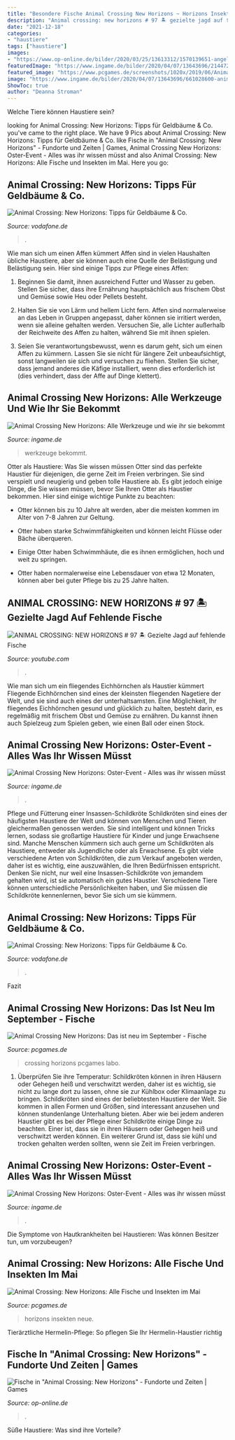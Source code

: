 ```yaml
---
title: "Besondere Fische Animal Crossing New Horizons ~ Horizons Insekten Neue"
description: "Animal crossing: new horizons # 97 🏝️ gezielte jagd auf fehlende fische"
date: "2021-12-18"
categories:
- "haustiere"
tags: ["haustiere"]
images:
- "https://www.op-online.de/bilder/2020/03/25/13613312/1570139651-angeln-gehoert-taeglichen-aufgaben-animal-crossing-horizons-1d8G4CTwJEef.jpg"
featuredImage: "https://www.ingame.de/bilder/2020/04/07/13643696/2144729878-animal-crossing-horizons-nintendo-switch-ostern-event-hase-GT8yhAvz7f9.jpg"
featured_image: "https://www.pcgames.de/screenshots/1020x/2019/06/Animal-Crossing-New-Horizons-5-pc-games.jpg"
image: "https://www.ingame.de/bilder/2020/04/07/13643696/661028600-animal-crossing-horizons-nintendo-switch-deko-moebel-ostern-ostereier-X1wwmDsEZ6b.jpg"
ShowToc: true
author: "Deanna Stroman"
---
```



Welche Tiere können Haustiere sein?

	

		
looking for Animal Crossing: New Horizons: Tipps für Geldbäume &amp; Co. you've came to the right place. We have 9 Pics about Animal Crossing: New Horizons: Tipps für Geldbäume &amp; Co. like Fische in &quot;Animal Crossing: New Horizons&quot; - Fundorte und Zeiten | Games, Animal Crossing New Horizons: Oster-Event - Alles was ihr wissen müsst and also Animal Crossing: New Horizons: Alle Fische und Insekten im Mai. Here you go:
		
    
## Animal Crossing: New Horizons: Tipps Für Geldbäume &amp; Co.

<img loading=lazy src="https://s3-eu-central-1.amazonaws.com/vodafone-featured/wp-content/uploads/2020/03/23124533/Animal-Crossing-Screenshot-Fisch-960x540.jpg" onerror="this.onerror=null;this.src='https://tse1.mm.bing.net/th?id=OIP.sgus3yJeXDYuffMVAG0LAgHaEK&amp;pid=15.1';" alt="Animal Crossing: New Horizons: Tipps für Geldbäume &amp; Co.">

_Source: vodafone.de_

>. 

	

Wie man sich um einen Affen kümmert
Affen sind in vielen Haushalten übliche Haustiere, aber sie können auch eine Quelle der Belästigung und Belästigung sein. Hier sind einige Tipps zur Pflege eines Affen:
1) Beginnen Sie damit, ihnen ausreichend Futter und Wasser zu geben. Stellen Sie sicher, dass ihre Ernährung hauptsächlich aus frischem Obst und Gemüse sowie Heu oder Pellets besteht.

2) Halten Sie sie von Lärm und hellem Licht fern. Affen sind normalerweise an das Leben in Gruppen angepasst, daher können sie irritiert werden, wenn sie alleine gehalten werden. Versuchen Sie, alle Lichter außerhalb der Reichweite des Affen zu halten, während Sie mit ihnen spielen.

3) Seien Sie verantwortungsbewusst, wenn es darum geht, sich um einen Affen zu kümmern. Lassen Sie sie nicht für längere Zeit unbeaufsichtigt, sonst langweilen sie sich und versuchen zu fliehen. Stellen Sie sicher, dass jemand anderes die Käfige installiert, wenn dies erforderlich ist (dies verhindert, dass der Affe auf Dinge klettert).

    
## Animal Crossing New Horizons: Alle Werkzeuge Und Wie Ihr Sie Bekommt

<img loading=lazy src="https://www.ingame.de/bilder/2020/03/24/13612052/1219953451-nintendo-animal-crossing-horizons-insel-werkzeuge-2uOkIqMknEef.jpg" onerror="this.onerror=null;this.src='https://tse4.mm.bing.net/th?id=OIP.rZYg7AUJa0wmnOduT70KSQHaEK&amp;pid=15.1';" alt="Animal Crossing New Horizons: Alle Werkzeuge und wie ihr sie bekommt">

_Source: ingame.de_

>werkzeuge bekommt. 

	

Otter als Haustiere: Was Sie wissen müssen
Otter sind das perfekte Haustier für diejenigen, die gerne Zeit im Freien verbringen. Sie sind verspielt und neugierig und geben tolle Haustiere ab. Es gibt jedoch einige Dinge, die Sie wissen müssen, bevor Sie Ihren Otter als Haustier bekommen. Hier sind einige wichtige Punkte zu beachten:
- Otter können bis zu 10 Jahre alt werden, aber die meisten kommen im Alter von 7-8 Jahren zur Geltung.

- Otter haben starke Schwimmfähigkeiten und können leicht Flüsse oder Bäche überqueren.

- Einige Otter haben Schwimmhäute, die es ihnen ermöglichen, hoch und weit zu springen.

- Otter haben normalerweise eine Lebensdauer von etwa 12 Monaten, können aber bei guter Pflege bis zu 25 Jahre halten.

    
## ANIMAL CROSSING: NEW HORIZONS # 97 🏝️ Gezielte Jagd Auf Fehlende Fische

<img loading=lazy src="https://i.ytimg.com/vi/FkFRb01gtes/maxresdefault.jpg" onerror="this.onerror=null;this.src='https://tse4.mm.bing.net/th?id=OIP.gV-5DvHG-Pl22_VuP7dtmwHaEK&amp;pid=15.1';" alt="ANIMAL CROSSING: NEW HORIZONS # 97 🏝️ Gezielte Jagd auf fehlende Fische">

_Source: youtube.com_

>. 

	

Wie man sich um ein fliegendes Eichhörnchen als Haustier kümmert
Fliegende Eichhörnchen sind eines der kleinsten fliegenden Nagetiere der Welt, und sie sind auch eines der unterhaltsamsten. Eine Möglichkeit, Ihr fliegendes Eichhörnchen gesund und glücklich zu halten, besteht darin, es regelmäßig mit frischem Obst und Gemüse zu ernähren. Du kannst ihnen auch Spielzeug zum Spielen geben, wie einen Ball oder einen Stock.

    
## Animal Crossing New Horizons: Oster-Event - Alles Was Ihr Wissen Müsst

<img loading=lazy src="https://www.ingame.de/bilder/2020/04/07/13643696/2144729878-animal-crossing-horizons-nintendo-switch-ostern-event-hase-GT8yhAvz7f9.jpg" onerror="this.onerror=null;this.src='https://tse3.mm.bing.net/th?id=OIP.FIJB5t-B2Laz6Re1In-HtQHaEK&amp;pid=15.1';" alt="Animal Crossing New Horizons: Oster-Event - Alles was ihr wissen müsst">

_Source: ingame.de_

>. 

	

Pflege und Fütterung einer Insassen-Schildkröte
Schildkröten sind eines der häufigsten Haustiere der Welt und können von Menschen und Tieren gleichermaßen genossen werden. Sie sind intelligent und können Tricks lernen, sodass sie großartige Haustiere für Kinder und junge Erwachsene sind. Manche Menschen kümmern sich auch gerne um Schildkröten als Haustiere, entweder als Jugendliche oder als Erwachsene. Es gibt viele verschiedene Arten von Schildkröten, die zum Verkauf angeboten werden, daher ist es wichtig, eine auszuwählen, die Ihren Bedürfnissen entspricht. Denken Sie nicht, nur weil eine Insassen-Schildkröte von jemandem gehalten wird, ist sie automatisch ein gutes Haustier. Verschiedene Tiere können unterschiedliche Persönlichkeiten haben, und Sie müssen die Schildkröte kennenlernen, bevor Sie sich um sie kümmern.

    
## Animal Crossing: New Horizons: Tipps Für Geldbäume &amp; Co.

<img loading=lazy src="https://s3-eu-central-1.amazonaws.com/vodafone-featured/wp-content/uploads/2020/03/23124533/Animal-Crossing-Screenshot-Fisch-640x360.jpg" onerror="this.onerror=null;this.src='https://tse4.mm.bing.net/th?id=OIP.7Em8Cs0wL7mNdiubCriF-QHaEK&amp;pid=15.1';" alt="Animal Crossing: New Horizons: Tipps für Geldbäume &amp; Co.">

_Source: vodafone.de_

>. 

	

Fazit

    
## Animal Crossing New Horizons: Das Ist Neu Im September - Fische

<img loading=lazy src="https://www.pcgames.de/screenshots/original/2020/03/Animal-Crosssing-New-Horizons_Review_09-pc-games_b2teaser_169.png" onerror="this.onerror=null;this.src='https://tse3.mm.bing.net/th?id=OIP.dAmnoYBcbAPW9pzXy5siRgHaEK&amp;pid=15.1';" alt="Animal Crossing New Horizons: Das ist neu im September - Fische">

_Source: pcgames.de_

>crossing horizons pcgames labo. 

	

1) Überprüfen Sie ihre Temperatur: Schildkröten können in ihren Häusern oder Gehegen heiß und verschwitzt werden, daher ist es wichtig, sie nicht zu lange dort zu lassen, ohne sie zur Kühlbox oder Klimaanlage zu bringen.
Schildkröten sind eines der beliebtesten Haustiere der Welt. Sie kommen in allen Formen und Größen, sind interessant anzusehen und können stundenlange Unterhaltung bieten. Aber wie bei jedem anderen Haustier gibt es bei der Pflege einer Schildkröte einige Dinge zu beachten. Einer ist, dass sie in ihren Häusern oder Gehegen heiß und verschwitzt werden können. Ein weiterer Grund ist, dass sie kühl und trocken gehalten werden sollten, wenn sie Zeit im Freien verbringen.

    
## Animal Crossing New Horizons: Oster-Event - Alles Was Ihr Wissen Müsst

<img loading=lazy src="https://www.ingame.de/bilder/2020/04/07/13643696/661028600-animal-crossing-horizons-nintendo-switch-deko-moebel-ostern-ostereier-X1wwmDsEZ6b.jpg" onerror="this.onerror=null;this.src='https://tse4.mm.bing.net/th?id=OIP.Sn41dRBAMdcns4NW8HgdgQHaEK&amp;pid=15.1';" alt="Animal Crossing New Horizons: Oster-Event - Alles was ihr wissen müsst">

_Source: ingame.de_

>. 

	

Die Symptome von Hautkrankheiten bei Haustieren: Was können Besitzer tun, um vorzubeugen?

    
## Animal Crossing: New Horizons: Alle Fische Und Insekten Im Mai

<img loading=lazy src="https://www.pcgames.de/screenshots/1020x/2019/06/Animal-Crossing-New-Horizons-5-pc-games.jpg" onerror="this.onerror=null;this.src='https://tse2.mm.bing.net/th?id=OIP.fvZMxUR1XZlpDt5kxeL8wgHaEK&amp;pid=15.1';" alt="Animal Crossing: New Horizons: Alle Fische und Insekten im Mai">

_Source: pcgames.de_

>horizons insekten neue. 

	

Tierärztliche Hermelin-Pflege: So pflegen Sie Ihr Hermelin-Haustier richtig

    
## Fische In &quot;Animal Crossing: New Horizons&quot; - Fundorte Und Zeiten | Games

<img loading=lazy src="https://www.op-online.de/bilder/2020/03/25/13613312/1570139651-angeln-gehoert-taeglichen-aufgaben-animal-crossing-horizons-1d8G4CTwJEef.jpg" onerror="this.onerror=null;this.src='https://tse3.mm.bing.net/th?id=OIP.RYYrKcMZKOedIxTAuNIOBAHaEK&amp;pid=15.1';" alt="Fische in &quot;Animal Crossing: New Horizons&quot; - Fundorte und Zeiten | Games">

_Source: op-online.de_

>. 

	

Süße Haustiere: Was sind ihre Vorteile?

